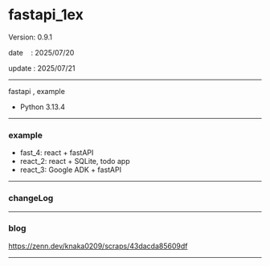 ﻿# fastapi_1ex

 Version: 0.9.1

 date    : 2025/07/20

 update : 2025/07/21

***

fastapi , example

* Python 3.13.4

***
### example

* fast_4: react + fastAPI
* react_2: react + SQLite, todo app
* react_3: Google ADK + fastAPI

***
### changeLog

***
### blog

https://zenn.dev/knaka0209/scraps/43dacda85609df

***

